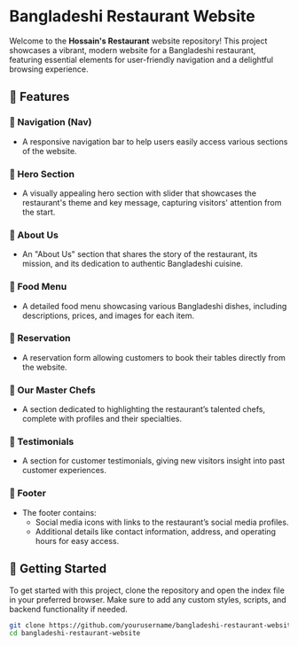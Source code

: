 # Bangladeshi Restaurant Website

Welcome to the **Hossain's Restaurant** website repository! This project showcases a vibrant, modern website for a Bangladeshi restaurant, featuring essential elements for user-friendly navigation and a delightful browsing experience. 

## 🌟 Features

### 🔹 Navigation (Nav)
- A responsive navigation bar to help users easily access various sections of the website.
  
### 🔹 Hero Section
- A visually appealing hero section with slider that showcases the restaurant's theme and key message, capturing visitors' attention from the start.

### 🔹 About Us
- An "About Us" section that shares the story of the restaurant, its mission, and its dedication to authentic Bangladeshi cuisine.

### 🔹 Food Menu
- A detailed food menu showcasing various Bangladeshi dishes, including descriptions, prices, and images for each item.

### 🔹 Reservation
- A reservation form allowing customers to book their tables directly from the website.

### 🔹 Our Master Chefs
- A section dedicated to highlighting the restaurant’s talented chefs, complete with profiles and their specialties.

### 🔹 Testimonials
- A section for customer testimonials, giving new visitors insight into past customer experiences.

### 🔹 Footer
- The footer contains:
  - Social media icons with links to the restaurant’s social media profiles.
  - Additional details like contact information, address, and operating hours for easy access.

## 🚀 Getting Started

To get started with this project, clone the repository and open the index file in your preferred browser. Make sure to add any custom styles, scripts, and backend functionality if needed.

```bash
git clone https://github.com/yourusername/bangladeshi-restaurant-website.git
cd bangladeshi-restaurant-website
